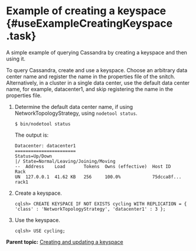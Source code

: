 # Example of creating a keyspace {#useExampleCreatingKeyspace .task}

A simple example of querying Cassandra by creating a keyspace and then using it.

To query Cassandra, create and use a keyspace. Choose an arbitrary data center name and register the name in the properties file of the snitch. Alternatively, in a cluster in a single data center, use the default data center name, for example, datacenter1, and skip registering the name in the properties file.

1.  Determine the default data center name, if using NetworkTopologyStrategy, using `nodetool status`.

    ```screen
    $ bin/nodetool status
    ```

    The output is:

    ```screen
    Datacenter: datacenter1
    =======================
    Status=Up/Down
    |/ State=Normal/Leaving/Joining/Moving
    --  Address    Load       Tokens  Owns (effective)  Host ID      Rack
    UN  127.0.0.1  41.62 KB   256     100.0%            75dcca8f...  rack1
    
    ```

2.  Create a keyspace.

    ```language-cql
    cqlsh> CREATE KEYSPACE IF NOT EXISTS cycling WITH REPLICATION = { 'class' : 'NetworkTopologyStrategy', 'datacenter1' : 3 };
    ```

3.  Use the keyspace.

    ```language-cql
    cqlsh> USE cycling;
    ```


**Parent topic:** [Creating and updating a keyspace](../../cql/cql_using/useCreateKeyspace.md)

